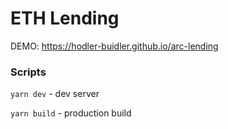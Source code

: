 # ETH Lending
DEMO: https://hodler-buidler.github.io/arc-lending

### Scripts
```yarn dev``` - dev server

```yarn build``` - production build
